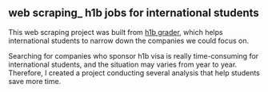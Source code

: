 ## web scraping_ h1b jobs for international students

This web scraping project was built from [h1b grader](https://h1bgrader.com/), which helps international students to narrow down the companies we could focus on. 

Searching for companies who sponsor h1b visa is really time-consuming for international students, and the situation may varies from year to year. Therefore, I created a project conducting several analysis that help students save more time.
